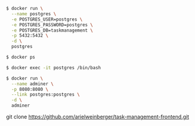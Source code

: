 ```bash
$ docker run \
  --name postgres \
  -e POSTGRES_USER=postgres \
  -e POSTGRES_PASSWORD=postgres \
  -e POSTGRES_DB=taskmanagement \
  -p 5432:5432 \
  -d \
  postgres
```

```bash
$ docker ps
```

```bash
$ docker exec -it postgres /bin/bash
```

```bash
$ docker run \
  --name adminer \
  -p 8080:8080 \
  --link postgres:postgres \
  -d \
  adminer
```


git clone https://github.com/arielweinberger/task-management-frontend.git